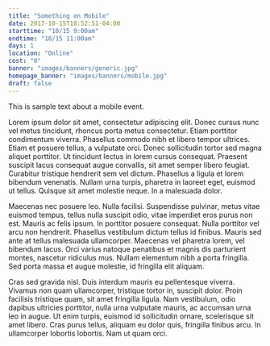 ```yaml
---
title: "Something on Mobile"
date: 2017-10-15T18:52:51-04:00
starttime: "10/15 9:00am"
endtime: "10/15 11:00am"
days: 1
location: "Online"
cost: "0"
banner: "images/banners/generic.jpg"
homepage_banner: "images/banners/mobile.jpg"
draft: false
---
```


This is sample text about a mobile event.<!--more-->

Lorem ipsum dolor sit amet, consectetur adipiscing elit. Donec cursus nunc vel metus tincidunt, rhoncus porta metus consectetur. Etiam porttitor condimentum viverra. Phasellus commodo nibh et libero tempor ultrices. Etiam et posuere tellus, a vulputate orci. Donec sollicitudin tortor sed magna aliquet porttitor. Ut tincidunt lectus in lorem cursus consequat. Praesent suscipit lacus consequat augue convallis, sit amet semper libero feugiat. Curabitur tristique hendrerit sem vel dictum. Phasellus a ligula et lorem bibendum venenatis. Nullam urna turpis, pharetra in laoreet eget, euismod ut tellus. Quisque sit amet molestie neque. In a malesuada dolor.

Maecenas nec posuere leo. Nulla facilisi. Suspendisse pulvinar, metus vitae euismod tempus, tellus nulla suscipit odio, vitae imperdiet eros purus non est. Mauris ac felis ipsum. In porttitor posuere consequat. Nulla porttitor vel arcu non hendrerit. Phasellus vestibulum dictum tellus id finibus. Mauris sed ante at tellus malesuada ullamcorper. Maecenas vel pharetra lorem, vel bibendum lacus. Orci varius natoque penatibus et magnis dis parturient montes, nascetur ridiculus mus. Nullam elementum nibh a porta fringilla. Sed porta massa et augue molestie, id fringilla elit aliquam.

Cras sed gravida nisl. Duis interdum mauris eu pellentesque viverra. Vivamus non quam ullamcorper, tristique tortor in, suscipit dolor. Proin facilisis tristique quam, sit amet fringilla ligula. Nam vestibulum, odio dapibus ultricies porttitor, nulla urna vulputate mauris, ac accumsan urna leo in augue. Ut enim turpis, euismod id sollicitudin ornare, scelerisque sit amet libero. Cras purus tellus, aliquam eu dolor quis, fringilla finibus arcu. In ullamcorper lobortis lobortis. Nam ut quam orci.